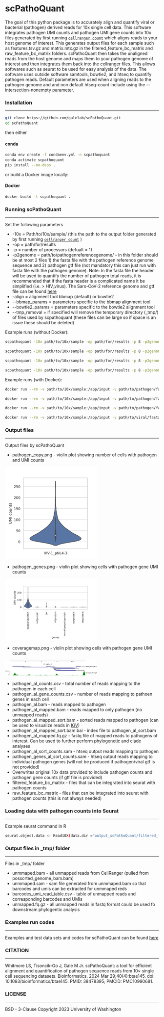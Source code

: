 # scPathoQuant
The goal of this python package is to accurately align and quantify viral or bacterial (pathogen) derived reads for 10x single cell data.  This software integrates pathogen UMI counts and pathogen UMI gene counts into 10x files generated by first running [```cellranger count```](https://support.10xgenomics.com/single-cell-gene-expression/software/pipelines/latest/using/tutorial_ct) which aligns reads to your host genome of interest.  This generates output files for each sample such as features.tsv.gz and matrix.mtx.gz in the filtered_feature_bc_matrix and  raw_feature_bc_matrix folders. scPathoQuant then takes the unaligned reads from the host genome and maps them to your pathogen genome of interest and then integrates them back into the cellranger files.  This allows softwares such as seurat to be used for easy analysis of the data. The software uses outside software samtools, bowtie2, and htseq to quantify pathogen reads.  Default parameters are used when aligning reads to the pathogen genome and and non default htseq-count include using the --intersection-nonempty parameter.

### Installation
----------------

```bash
git clone https://github.com/galelab/scPathoQuant.git
cd scPathoQuant
```

then either

#### conda
```bash
conda env create -f condaenv.yml -n scpathoquant
conda activate scpathoquant
pip install --no-deps .
```

or build a Docker image locally:

#### Docker
```bash
docker build -t scpathoquant .
```

### Running scPathoQuant 
------------------------
Set the following parameters 
 
* -10x = Path/to/10x/sample/ (this the path to the output folder generated by first running [```cellranger count```](https://support.10xgenomics.com/single-cell-gene-expression/software/pipelines/latest/using/tutorial_ct) )
* -op = path/for/results 
* -p = number of processors (defualt = 1)
* -p2genome = path/to/pathogenreferencegenome/ - in this folder should be at most 2 files 1) the fasta file with the pathogen reference genome sequence and 2) pathogen gtf file (not mandatory this can just run with fasta file with the pathogen genome).  Note: In the fasta file the header will be used to quantify the number of pathogen total reads, it is recommended that if the fasta header is a complicated name it be simplified (i.e. > HIV_virus).  The Sars-CoV-2 reference genome and gtf file can be found [here](https://www.ncbi.nlm.nih.gov/datasets/genome/GCF_009858895.2/)
* -align = alignment tool bbmap (default) or bowtie2
* --bbmap_params = parameters specific to the bbmap alignment tool  
* --bowtie2_params = parameters specific to the bowtie2 alignment tool
* --tmp_removal = if specified will remove the temporary directory (_tmp/) of files used by scpathoquant (these files can be large so if space is an issue these should be deleted)

Example runs (without Docker):
```bash 
scpathoquant -10x path/to/10x/sample -op path/for/results -p 8 -p2genome path/to/pathogen/fastafilefolder
```
```bash 
scpathoquant -10x path/to/10x/sample -op path/for/results -p 8 -p2genome path/to/pathogen/fastafilefolder --tmp_removal
```
```bash 
scpathoquant -10x path/to/10x/sample -op path/for/results -p 8 -p2genome path/to/pathogen/fastafilefolder --bbmap_params="--semiperfectmode"
```
```bash 
scpathoquant -10x path/to/10x/sample -op path/for/results -p 8 -p2genome path/to/viral/fastafilefolder -align bowtie2 --bowtie2_params="--very-sensitive --non-deterministic"
```

Example runs (with Docker):
```bash
docker run --rm -v path/to/10x/sample:/app/input -v path/to/pathogen/fastafilefolder:/app/genome -v path/for/results:/app/output scpathoquant -10x /app/input -op /app/output -p 8 -p2genome /app/genome
```
```bash
docker run --rm -v path/to/10x/sample:/app/input -v path/to/pathogen/fastafilefolder:/app/genome -v path/for/results:/app/output scpathoquant -10x /app/input -op /app/output -p 8 -p2genome /app/genome --tmp_removal
```
```bash
docker run --rm -v path/to/10x/sample:/app/input -v path/to/pathogen/fastafilefolder:/app/genome -v path/for/results:/app/output scpathoquant -10x /app/input -op /app/output -p 8 -p2genome /app/genome --bbmap_params="--semiperfectmode"
```
```bash
docker run --rm -v path/to/10x/sample:/app/input -v path/to/viral/fastafilefolder:/app/genome -v path/for/results:/app/output scpathoquant -10x /app/input -op /app/output -p 8 -p2genome /app/genome -align bowtie2 --bowtie2_params="--very-sensitive --non-deterministic"
```

### Output files 
----------------
Output files by scPathoQuant

* pathogen_copy.png - violin plot showing number of cells with pathogen and UMI counts 
<img src="./pathogen_copy.png?raw=true" width="300"/>

* pathogen_genes.png - violin plot showing cells with pathogen gene UMI counts  
<img src="./pathogen_genes.png?raw=true" width="300"/>

* coveragemap.png - violin plot showing cells with pathogen gene UMI counts  
<img src="./coveragemap.png?raw=true" width="300"/>

* pathogen_al_counts.csv - total number of reads mapping to the pathogen in each cell 
* pathogen_al_gene_counts.csv - number of reads mapping to pathoen genes in each cell 
* pathogen_al.bam - reads mapped to pathogen
* pathogen_al_mapped.bam - reads mapped to only pathogen (no unmapped reads)
* pathogen_al_mapped_sort.bam - sorted reads mapped to pathogen (can be used to visualize reads in [IGV](https://www.igv.org/))
* pathogen_al_mapped_sort.bam.bai - index file to pathogen_al_sort.bam
* pathogen_al_mapped.fq.gz - fastq file of mapped reads to pathogens of interest.  Can be used to further perform phylogenetic and clade analyses 
* pathogen_al_sort_counts.sam - htseq output reads mapping to pathogen
* pathogen_genes_al_sort_counts.sam - htseq output reads mapping to individual pathogen genes (will not be produced if pathogen/viral gtf is not provided)
* Overwrites original 10x data provided to include pathogen counts and pathogen gene counts (if gtf file is provided)
* filtered_feature_bc_matrix - files that can be integrated into seurat with pathogen counts 
* raw_feature_bc_matrix - files that can be integrated into seurat with pathogen counts (this is not always needed)


### Loading data with pathogen counts into Seurat 
----------------------------------------------
Example seurat command in R
```bash 
seurat.object.data <- Read10X(data.dir ="output_scPathoQuant/filtered_feature_bc_matrix")
```

### Output files in _tmp/ folder  
--------------------------------
Files in _tmp/ folder 
* unmmaped.bam - all unmapped reads from CellRanger (pulled from possorted_genome_bam.bam)
* unmmaped.sam - sam file generated from unmmaped.bam so that barcodes and umis can be extracted for unmmaped reds 
* barcodes_umi_read_table.csv - table of unmapped reads and corresponding barcodes and UMIs 
* unmapped.fq.gz - all unmapped reads in fastq format could be used fo downstream phylogentic analysis 

### Examples run codes 
----------------------
Examples and test data sets and codes for scPathoQuant can be found [here](https://github.com/galelab/Whitmore_scPathoQuant_testSets)

### CITATION
-------------
Whitmore LS, Tisoncik-Go J, Gale M Jr. scPathoQuant: a tool for efficient alignment and quantification of pathogen sequence reads from 10× single cell sequencing datasets. Bioinformatics. 2024 Mar 29;40(4):btae145. doi: 10.1093/bioinformatics/btae145. PMID: 38478395; PMCID: PMC10990681.

### LICENSE
----------------
BSD - 3-Clause Copyright 2023 University of Washington
